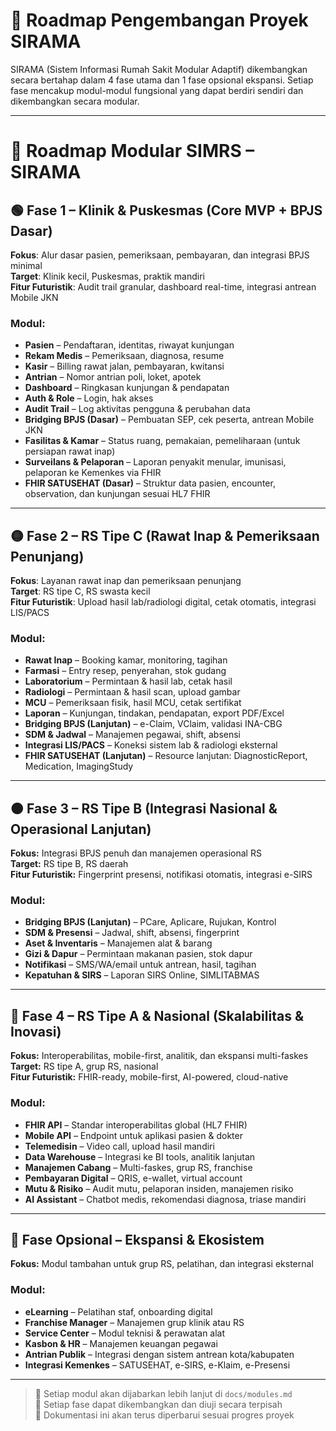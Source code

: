 # 🧭 Roadmap Pengembangan Proyek SIRAMA

SIRAMA (Sistem Informasi Rumah Sakit Modular Adaptif) dikembangkan secara bertahap dalam 4 fase utama dan 1 fase opsional ekspansi. Setiap fase mencakup modul-modul fungsional yang dapat berdiri sendiri dan dikembangkan secara modular.

---

# 🏥 Roadmap Modular SIMRS – SIRAMA

## 🟢 Fase 1 – Klinik & Puskesmas (Core MVP + BPJS Dasar)
**Fokus**: Alur dasar pasien, pemeriksaan, pembayaran, dan integrasi BPJS minimal  
**Target**: Klinik kecil, Puskesmas, praktik mandiri  
**Fitur Futuristik**: Audit trail granular, dashboard real-time, integrasi antrean Mobile JKN

### Modul:
- **Pasien** – Pendaftaran, identitas, riwayat kunjungan
- **Rekam Medis** – Pemeriksaan, diagnosa, resume
- **Kasir** – Billing rawat jalan, pembayaran, kwitansi
- **Antrian** – Nomor antrian poli, loket, apotek
- **Dashboard** – Ringkasan kunjungan & pendapatan
- **Auth & Role** – Login, hak akses
- **Audit Trail** – Log aktivitas pengguna & perubahan data
- **Bridging BPJS (Dasar)** – Pembuatan SEP, cek peserta, antrean Mobile JKN
- **Fasilitas & Kamar** – Status ruang, pemakaian, pemeliharaan (untuk persiapan rawat inap)
- **Surveilans & Pelaporan** – Laporan penyakit menular, imunisasi, pelaporan ke Kemenkes via FHIR
- **FHIR SATUSEHAT (Dasar)** – Struktur data pasien, encounter, observation, dan kunjungan sesuai HL7 FHIR

---

## 🟡 Fase 2 – RS Tipe C (Rawat Inap & Pemeriksaan Penunjang)
**Fokus**: Layanan rawat inap dan pemeriksaan penunjang  
**Target**: RS tipe C, RS swasta kecil  
**Fitur Futuristik**: Upload hasil lab/radiologi digital, cetak otomatis, integrasi LIS/PACS

### Modul:
- **Rawat Inap** – Booking kamar, monitoring, tagihan
- **Farmasi** – Entry resep, penyerahan, stok gudang
- **Laboratorium** – Permintaan & hasil lab, cetak hasil
- **Radiologi** – Permintaan & hasil scan, upload gambar
- **MCU** – Pemeriksaan fisik, hasil MCU, cetak sertifikat
- **Laporan** – Kunjungan, tindakan, pendapatan, export PDF/Excel
- **Bridging BPJS (Lanjutan)** – e-Claim, VClaim, validasi INA-CBG
- **SDM & Jadwal** – Manajemen pegawai, shift, absensi
- **Integrasi LIS/PACS** – Koneksi sistem lab & radiologi eksternal
- **FHIR SATUSEHAT (Lanjutan)** – Resource lanjutan: DiagnosticReport, Medication, ImagingStudy

---

## 🟠 Fase 3 – RS Tipe B (Integrasi Nasional & Operasional Lanjutan)

**Fokus:** Integrasi BPJS penuh dan manajemen operasional RS  
**Target:** RS tipe B, RS daerah  
**Fitur Futuristik:** Fingerprint presensi, notifikasi otomatis, integrasi e-SIRS

### Modul:
- **Bridging BPJS (Lanjutan)** – PCare, Aplicare, Rujukan, Kontrol
- **SDM & Presensi** – Jadwal, shift, absensi, fingerprint
- **Aset & Inventaris** – Manajemen alat & barang
- **Gizi & Dapur** – Permintaan makanan pasien, stok dapur
- **Notifikasi** – SMS/WA/email untuk antrean, hasil, tagihan
- **Kepatuhan & SIRS** – Laporan SIRS Online, SIMLITABMAS

---

## 🔴 Fase 4 – RS Tipe A & Nasional (Skalabilitas & Inovasi)

**Fokus:** Interoperabilitas, mobile-first, analitik, dan ekspansi multi-faskes  
**Target:** RS tipe A, grup RS, nasional  
**Fitur Futuristik:** FHIR-ready, mobile-first, AI-powered, cloud-native

### Modul:
- **FHIR API** – Standar interoperabilitas global (HL7 FHIR)
- **Mobile API** – Endpoint untuk aplikasi pasien & dokter
- **Telemedisin** – Video call, upload hasil mandiri
- **Data Warehouse** – Integrasi ke BI tools, analitik lanjutan
- **Manajemen Cabang** – Multi-faskes, grup RS, franchise
- **Pembayaran Digital** – QRIS, e-wallet, virtual account
- **Mutu & Risiko** – Audit mutu, pelaporan insiden, manajemen risiko
- **AI Assistant** – Chatbot medis, rekomendasi diagnosa, triase mandiri

---

## 🧠 Fase Opsional – Ekspansi & Ekosistem

**Fokus:** Modul tambahan untuk grup RS, pelatihan, dan integrasi eksternal

### Modul:
- **eLearning** – Pelatihan staf, onboarding digital
- **Franchise Manager** – Manajemen grup klinik atau RS
- **Service Center** – Modul teknisi & perawatan alat
- **Kasbon & HR** – Manajemen keuangan pegawai
- **Antrian Publik** – Integrasi dengan sistem antrean kota/kabupaten
- **Integrasi Kemenkes** – SATUSEHAT, e-SIRS, e-Klaim, e-Presensi

---

> 📌 Setiap modul akan dijabarkan lebih lanjut di `docs/modules.md`  
> 📌 Setiap fase dapat dikembangkan dan diuji secara terpisah  
> 📌 Dokumentasi ini akan terus diperbarui sesuai progres proyek
